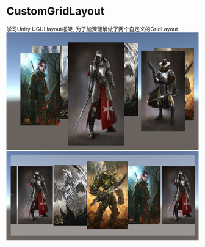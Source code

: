 # CustomGridLayout
学习Unity UGUI layout框架, 为了加深理解做了两个自定义的GridLayout
![image]( https://github.com/shadylyf321/CustomGridLayout/raw/master/Assets/Show/CircleGridLayout.png)
![image]( https://github.com/shadylyf321/CustomGridLayout/raw/master/Assets/Show/FocusGridLayout.png)

